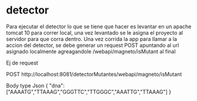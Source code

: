 # detector
Para ejecutar el detector lo que se tiene que hacer es levantar en un apache tomcat 10 para correr local, una vez levantado se le asigna el proyecto al servidor para que corra dentro. 
Una vez corrida la app para llamar a la accion del detector, se debe generar un request POST apuntando al url asignado localmente agreagandole /webapi/magneto/isMutant al final

Ej de request 

POST http://localhost:8081/detectorMutantes/webapi/magneto/isMutant

Body 
type Json
{
    "dna":["AAAATG","TTAAAG","GGGTTC","TTGGGC","AAATTG","TTAAAG"]
}
